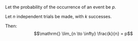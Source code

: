 Let the probability of the occurrence of an event be $p$.

Let $n$ independent trials be made, with $k$ successes.


Then:
$$\mathrm{} \lim_{n  \to \infty} \frac{k}{n} = p$$